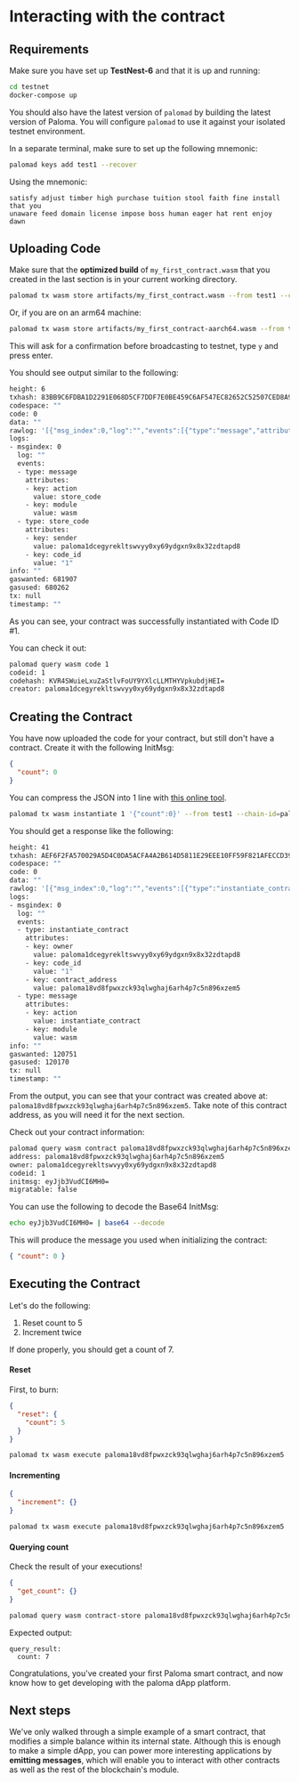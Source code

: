 # Interacting with the contract

## Requirements

Make sure you have set up **TestNest-6** and that it is up and running:

```sh
cd testnet
docker-compose up
```

You should also have the latest version of `palomad` by building the latest 
version of Paloma. You will configure `palomad` to use it against your isolated 
testnet environment.

In a separate terminal, make sure to set up the following mnemonic:

```sh
palomad keys add test1 --recover
```

Using the mnemonic:

```
satisfy adjust timber high purchase tuition stool faith fine install that you 
unaware feed domain license impose boss human eager hat rent enjoy dawn
```

## Uploading Code

Make sure that the **optimized build** of `my_first_contract.wasm` that you created in 
the last section is in your current working directory.

```sh
palomad tx wasm store artifacts/my_first_contract.wasm --from test1 --chain-id=paloma-testnet-10 --gas=auto --fees=100000ugrain --broadcast-mode=sync
```
Or, if you are on an arm64 machine:

```sh
palomad tx wasm store artifacts/my_first_contract-aarch64.wasm --from test1 --chain-id=paloma-testnet-10 --gas=auto --fees=100000ugrain --broadcast-mode=sync
```

This will ask for a confirmation before broadcasting to testnet, type `y` and press enter.

You should see output similar to the following:

```sh
height: 6
txhash: 83BB9C6FDBA1D2291E068D5CF7DDF7E0BE459C6AF547EC82652C52507CED8A9F
codespace: ""
code: 0
data: ""
rawlog: '[{"msg_index":0,"log":"","events":[{"type":"message","attributes":[{"key":"action","value":"store_code"},{"key":"module","value":"wasm"}]},{"type":"store_code","attributes":[{"key":"sender","value":"paloma1dcegyrekltswvyy0xy69ydgxn9x8x32zdtapd8"},{"key":"code_id","value":"1"}]}]}]'
logs:
- msgindex: 0
  log: ""
  events:
  - type: message
    attributes:
    - key: action
      value: store_code
    - key: module
      value: wasm
  - type: store_code
    attributes:
    - key: sender
      value: paloma1dcegyrekltswvyy0xy69ydgxn9x8x32zdtapd8
    - key: code_id
      value: "1"
info: ""
gaswanted: 681907
gasused: 680262
tx: null
timestamp: ""
```

As you can see, your contract was successfully instantiated with Code ID #1.

You can check it out:

```sh
palomad query wasm code 1
codeid: 1
codehash: KVR4SWuieLxuZaStlvFoUY9YXlcLLMTHYVpkubdjHEI=
creator: paloma1dcegyrekltswvyy0xy69ydgxn9x8x32zdtapd8
```

## Creating the Contract

You have now uploaded the code for your contract, but still don't have a contract. 
Create it with the following InitMsg:

```json
{
  "count": 0
}
```

You can compress the JSON into 1 line with [this online tool](https://goonlinetools.com/json-minifier/).

```sh
palomad tx wasm instantiate 1 '{"count":0}' --from test1 --chain-id=paloma-testnet-10 --fees=10000ugrain --gas=auto --broadcast-mode=sync
```

You should get a response like the following:

```sh
height: 41
txhash: AEF6F2FA570029A5D4C0DA5ACFA4A2B614D5811E29EEE10FF59F821AFECCD399
codespace: ""
code: 0
data: ""
rawlog: '[{"msg_index":0,"log":"","events":[{"type":"instantiate_contract","attributes":[{"key":"owner","value":"paloma1dcegyrekltswvyy0xy69ydgxn9x8x32zdtapd8"},{"key":"code_id","value":"1"},{"key":"contract_address","value":"paloma18vd8fpwxzck93qlwghaj6arh4p7c5n896xzem5"}]},{"type":"message","attributes":[{"key":"action","value":"instantiate_contract"},{"key":"module","value":"wasm"}]}]}]'
logs:
- msgindex: 0
  log: ""
  events:
  - type: instantiate_contract
    attributes:
    - key: owner
      value: paloma1dcegyrekltswvyy0xy69ydgxn9x8x32zdtapd8
    - key: code_id
      value: "1"
    - key: contract_address
      value: paloma18vd8fpwxzck93qlwghaj6arh4p7c5n896xzem5
  - type: message
    attributes:
    - key: action
      value: instantiate_contract
    - key: module
      value: wasm
info: ""
gaswanted: 120751
gasused: 120170
tx: null
timestamp: ""
```

From the output, you can see that your contract was created above at: 
`paloma18vd8fpwxzck93qlwghaj6arh4p7c5n896xzem5`. Take note of this contract address, 
as you will need it for the next section.

Check out your contract information:

```sh
palomad query wasm contract paloma18vd8fpwxzck93qlwghaj6arh4p7c5n896xzem5
address: paloma18vd8fpwxzck93qlwghaj6arh4p7c5n896xzem5
owner: paloma1dcegyrekltswvyy0xy69ydgxn9x8x32zdtapd8
codeid: 1
initmsg: eyJjb3VudCI6MH0=
migratable: false
```

You can use the following to decode the Base64 InitMsg:

```sh
echo eyJjb3VudCI6MH0= | base64 --decode
```

This will produce the message you used when initializing the contract:

```json
{ "count": 0 }
```

## Executing the Contract

Let's do the following:

1. Reset count to 5
2. Increment twice

If done properly, you should get a count of 7.

#### Reset

First, to burn:

```json
{
  "reset": {
    "count": 5
  }
}
```

```sh
palomad tx wasm execute paloma18vd8fpwxzck93qlwghaj6arh4p7c5n896xzem5 '{"reset":{"count":5}}' --from test1 --chain-id=paloma-testnet-10 --fees=1000000ugrain --gas=auto --broadcast-mode=sync
```

#### Incrementing

```json
{
  "increment": {}
}
```

```sh
palomad tx wasm execute paloma18vd8fpwxzck93qlwghaj6arh4p7c5n896xzem5 '{"increment":{}}' --from test1 --chain-id=paloma-testnet-10 --gas=auto --fees=1000000ugrain --broadcast-mode=sync
```

#### Querying count

Check the result of your executions!

```json
{
  "get_count": {}
}
```

```sh
palomad query wasm contract-store paloma18vd8fpwxzck93qlwghaj6arh4p7c5n896xzem5 '{"get_count":{}}'
```

Expected output:

```
query_result:
  count: 7
```

Congratulations, you've created your first Paloma smart contract, and now know how 
to get developing with the paloma dApp platform.

## Next steps

We've only walked through a simple example of a smart contract, that 
modifies a simple balance within its internal state. Although this is 
enough to make a simple dApp, you can power more interesting applications 
by **emitting messages**, which will enable you to interact with other 
contracts as well as the rest of the blockchain's module.

